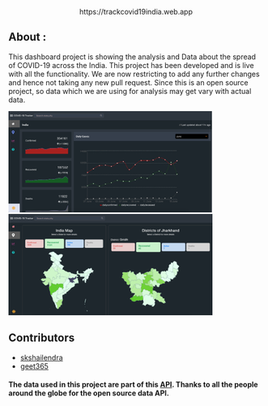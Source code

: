 
<p align='center'>https://trackcovid19india.web.app</p>

## About :
This dashboard project is showing the analysis and Data about the spread of COVID-19 across the India. This project has been developed and is live with all the functionality. We are now restricting to add any further changes and hence not taking any new pull request. Since this is an open source project, so data which we are using for analysis may get vary with actual data.


<p>
<img src="/screenshot/trackcovid19india-1.png"  height="200px">
<img src="/screenshot/trackcovid19india-2.png"  height="200px">
</p>


## Contributors

- [skshailendra](https://github.com/skshailendra)
- [geet365](https://github.com/geet365)



  
#### The data used in this project are part of this <a href="http://patientdb.covid19india.org/">API</a>. Thanks to all the people around the globe for the open source data API.
